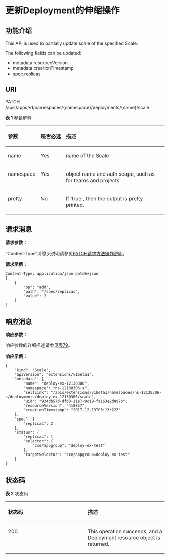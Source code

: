 # 更新Deployment的伸缩操作<a name="cci_02_3100"></a>

## 功能介绍<a name="section62265761"></a>

This API is used to partially update scale of the specified Scale.

The following fields can be updated:

-   metadata.resourceVersion
-   metadata.creationTimestamp
-   spec.replicas

## URI<a name="section23520938"></a>

PATCH /apis/apps/v1/namespaces/\{namespace\}/deployments/\{name\}/scale

**表 1**  参数解释

<a name="d0e37306"></a>
<table><thead align="left"><tr id="row41369621"><th class="cellrowborder" valign="top" width="17.348265173482652%" id="mcps1.2.4.1.1"><p id="p65652297517"><a name="p65652297517"></a><a name="p65652297517"></a>参数</p>
</th>
<th class="cellrowborder" valign="top" width="16.328367163283673%" id="mcps1.2.4.1.2"><p id="p165661629135114"><a name="p165661629135114"></a><a name="p165661629135114"></a>是否必选</p>
</th>
<th class="cellrowborder" valign="top" width="66.32336766323368%" id="mcps1.2.4.1.3"><p id="p14567629115114"><a name="p14567629115114"></a><a name="p14567629115114"></a>描述</p>
</th>
</tr>
</thead>
<tbody><tr id="row33508240"><td class="cellrowborder" valign="top" width="17.348265173482652%" headers="mcps1.2.4.1.1 "><p id="p29812883"><a name="p29812883"></a><a name="p29812883"></a>name</p>
</td>
<td class="cellrowborder" valign="top" width="16.328367163283673%" headers="mcps1.2.4.1.2 "><p id="p66033360"><a name="p66033360"></a><a name="p66033360"></a>Yes</p>
</td>
<td class="cellrowborder" valign="top" width="66.32336766323368%" headers="mcps1.2.4.1.3 "><p id="p47101933"><a name="p47101933"></a><a name="p47101933"></a>name of the Scale</p>
</td>
</tr>
<tr id="row21264215"><td class="cellrowborder" valign="top" width="17.348265173482652%" headers="mcps1.2.4.1.1 "><p id="p44679848"><a name="p44679848"></a><a name="p44679848"></a>namespace</p>
</td>
<td class="cellrowborder" valign="top" width="16.328367163283673%" headers="mcps1.2.4.1.2 "><p id="p62297901"><a name="p62297901"></a><a name="p62297901"></a>Yes</p>
</td>
<td class="cellrowborder" valign="top" width="66.32336766323368%" headers="mcps1.2.4.1.3 "><p id="p12965198"><a name="p12965198"></a><a name="p12965198"></a>object name and auth scope, such as for teams and projects</p>
</td>
</tr>
<tr id="row49577925"><td class="cellrowborder" valign="top" width="17.348265173482652%" headers="mcps1.2.4.1.1 "><p id="p56389021"><a name="p56389021"></a><a name="p56389021"></a>pretty</p>
</td>
<td class="cellrowborder" valign="top" width="16.328367163283673%" headers="mcps1.2.4.1.2 "><p id="p4107973"><a name="p4107973"></a><a name="p4107973"></a>No</p>
</td>
<td class="cellrowborder" valign="top" width="66.32336766323368%" headers="mcps1.2.4.1.3 "><p id="p64310373"><a name="p64310373"></a><a name="p64310373"></a>If 'true', then the output is pretty printed.</p>
</td>
</tr>
</tbody>
</table>

## 请求消息<a name="section10361851"></a>

**请求参数：**

“Content-Type“消息头说明请参见[PATCH请求方法操作说明](PATCH请求方法操作说明.md)。

**请求示例：**

```
Content-Type: application/json-patch+json
[
    {
        "op": "add",
        "path": "/spec/replicas",
        "value": 2
    }
]
```

## 响应消息<a name="section26147797"></a>

**响应参数：**

响应参数的详细描述请参见[表79](数据结构.md#table12862324102610)。

**响应示例：**

```
{
    "kind": "Scale",
    "apiVersion": "extensions/v1beta1",
    "metadata": {
        "name": "deploy-ex-12130306",
        "namespace": "ns-12130306-s",
        "selfLink": "/apis/extensions/v1beta1/namespaces/ns-12130306-s/deployments/deploy-ex-12130306/scale",
        "uid": "934db57d-dfb3-11e7-9c19-fa163e2d897b",
        "resourceVersion": "418857",
        "creationTimestamp": "2017-12-13T03:13:22Z"
    },
    "spec": {
        "replicas": 2
    },
    "status": {
        "replicas": 1,
        "selector": {
            "cce/appgroup": "deploy-ex-test"
        },
        "targetSelector": "cce/appgroup=deploy-ex-test"
    }
}
```

## 状态码<a name="section34003585"></a>

**表 2**  状态码

<a name="d0e37399"></a>
<table><thead align="left"><tr id="row19360173"><th class="cellrowborder" valign="top" width="50%" id="mcps1.2.3.1.1"><p id="p24670187"><a name="p24670187"></a><a name="p24670187"></a>状态码</p>
</th>
<th class="cellrowborder" valign="top" width="50%" id="mcps1.2.3.1.2"><p id="p52128170"><a name="p52128170"></a><a name="p52128170"></a>描述</p>
</th>
</tr>
</thead>
<tbody><tr id="row61632274"><td class="cellrowborder" valign="top" width="50%" headers="mcps1.2.3.1.1 "><p id="p26158282"><a name="p26158282"></a><a name="p26158282"></a>200</p>
</td>
<td class="cellrowborder" valign="top" width="50%" headers="mcps1.2.3.1.2 "><p id="p38446074"><a name="p38446074"></a><a name="p38446074"></a>This operation succeeds, and a Deployment resource object is returned.</p>
</td>
</tr>
</tbody>
</table>

